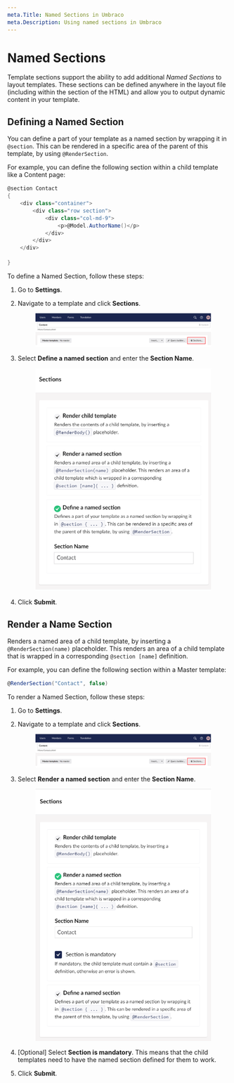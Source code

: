 ```yaml
---
meta.Title: Named Sections in Umbraco
meta.Description: Using named sections in Umbraco
---
```


# Named Sections

Template sections support the ability to add additional _Named Sections_ to layout templates. These sections can be defined anywhere in the layout file (including within the section of the HTML) and allow you to output dynamic content in your template.

## Defining a Named Section

You can define a part of your template as a named section by wrapping it in `@section`. This can be rendered in a specific area of the parent of this template, by using `@RenderSection`.

For example, you can define the following section within a child template like a Content page:

```csharp
@section Contact
{
    <div class="container">
        <div class="row section">
            <div class="col-md-9">
                <p>@Model.AuthorName()</p> 
            </div>
        </div>
    </div>

}
```

To define a Named Section, follow these steps:

1. Go to **Settings**.
2.  Navigate to a template and click **Sections**.&#x20;

    <figure><img src="images/Sections-option.png" alt=""><figcaption></figcaption></figure>
3.  Select **Define a named section** and enter the **Section Name**.&#x20;

    <figure><img src="images/Define-named-section.png" alt=""><figcaption></figcaption></figure>
4. Click **Submit**.

## Render a Name Section

Renders a named area of a child template, by inserting a `@RenderSection(name)` placeholder. This renders an area of a child template that is wrapped in a corresponding `@section [name]` definition.

For example, you can define the following section within a Master template:

```csharp
@RenderSection("Contact", false)
```

To render a Named Section, follow these steps:

1. Go to **Settings**.
2.  Navigate to a template and click **Sections**.&#x20;

    <figure><img src="images/Sections-option.png" alt=""><figcaption></figcaption></figure>
3.  Select **Render a named section** and enter the **Section Name**.&#x20;

    <figure><img src="images/Render-named-sections.png" alt=""><figcaption></figcaption></figure>
4. \[Optional] Select **Section is mandatory**. This means that the child templates need to have the named section defined for them to work.
5. Click **Submit**.
